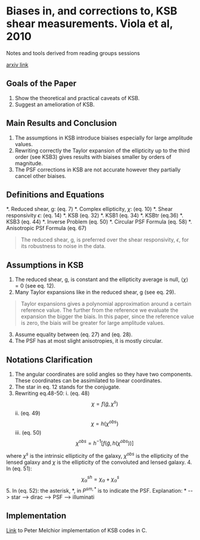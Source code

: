 # Biases in, and corrections to, KSB shear measurements. Viola et al, 2010
Notes and tools derived from reading groups sessions

[arxiv link](https://arxiv.org/abs/1006.2470)

## Goals of the Paper

1. Show the theoretical and practical caveats of KSB.
2. Suggest an amelioration of KSB.

## Main Results and Conclusion

1. The assumptions in KSB introduce biaises especially for large amplitude
values.
2. Rewriting correctly the Taylor expansion of the ellipticity up to the third
order (see KSB3) gives results with biaises smaller by orders of magnitude.
3. The PSF corrections in KSB are not accurate however they partially cancel
other biaises.

## Definitions and Equations

*. Reduced shear, g: (eq. 7)
*. Complex ellipticity, $\chi$: (eq. 10)
*. Shear responsivity $\epsilon$: (eq. 14)
*. KSB (eq. 32)
*. KSB1 (eq. 34)
*. KSBtr (eq.36)
*. KSB3 (eq. 44)
*. Inverse Problem (eq. 50)
*. Circular PSF Formula (eq. 58)
*. Anisotropic PSf Formula (eq. 67)

> The reduced shear, g, is preferred over the shear responsivity,
$\epsilon$, for its robustness to noise in the data.

## Assumptions in KSB
1. The reduced shear, g, is constant and the ellipticity average is null,
$\left< \chi \right>=0$ (see eq. 12).
2. Many Taylor expansions like in the reduced shear, g (see eq. 29).
> Taylor expansions gives a polynomial approximation around a certain reference
value. The further from the reference we evaluate the expansion the bigger the
biais. In this paper, since the reference value is zero, the biais will be
greater for large amplitude values.

3. Assume equality between (eq. 27) and (eq. 28).
4. The PSF has at most slight anisotropies, it is mostly circular.

## Notations Clarification

1. The angular coordinates are solid angles so they have two components. These
coordinates can be assimilated to linear coordinates.
2. The star in eq. 12 stands for the conjugate.
3. Rewriting eq.48-50:
  i. (eq. 48) $$\chi = f\left( \tilde{g}, \chi^{s}\right)$$
  ii. (eq. 49) $$\chi = h \left( \chi^{obs}\right)$$
  iii. (eq. 50) $$\chi^{obs} = h^{-1}\left[ f \left( \tilde{g}, h\left(\chi^{obs}\right)\right)\right]$$

  where $\chi^{s}$ is the intrinsic ellipticity of the galaxy, $\chi^{obs}$ is
  the ellipticity of the lensed galaxy and $\chi$ is the ellipticity of the
  convoluted and lensed galaxy.
4. In (eq. 51): $$\chi^{sh}_{\alpha} = \chi_{\alpha} + \chi^{s}_{\alpha}$$
5. In (eq. 52): the asterisk, *, in $P^{sm,*}$ is to indicate the PSF.
Explanation: * --> star --> dirac --> PSF --> illuminati

## Implementation

[Link](https://github.com/pmelchior/shapelens/blob/master/src/KSB.cc) to Peter Melchior implementation of KSB codes in C.

